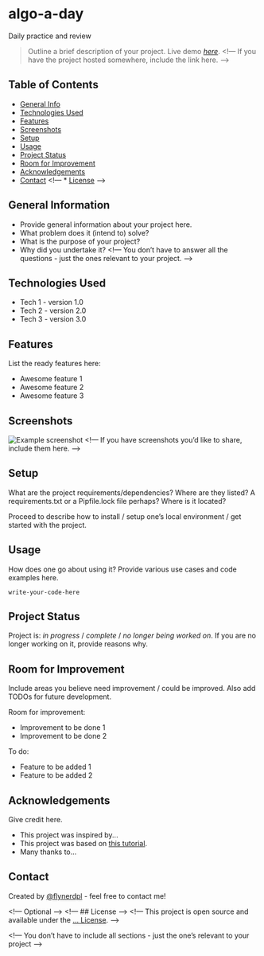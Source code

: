 # algo-a-day
Daily practice and review
> Outline a brief description of your project.
> Live demo [_here_](https://www.example.com). <!— If you have the project hosted somewhere, include the link here. —>

## Table of Contents
* [General Info](#general-information)
* [Technologies Used](#technologies-used)
* [Features](#features)
* [Screenshots](#screenshots)
* [Setup](#setup)
* [Usage](#usage)
* [Project Status](#project-status)
* [Room for Improvement](#room-for-improvement)
* [Acknowledgements](#acknowledgements)
* [Contact](#contact)
<!— * [License](#license) —>


## General Information
- Provide general information about your project here.
- What problem does it (intend to) solve?
- What is the purpose of your project?
- Why did you undertake it?
<!— You don’t have to answer all the questions - just the ones relevant to your project. —>


## Technologies Used
- Tech 1 - version 1.0
- Tech 2 - version 2.0
- Tech 3 - version 3.0 


## Features
List the ready features here:
- Awesome feature 1
- Awesome feature 2
- Awesome feature 3


## Screenshots
![Example screenshot](./img/screenshot.png)
<!— If you have screenshots you’d like to share, include them here. —>


## Setup
What are the project requirements/dependencies? Where are they listed? A requirements.txt or a Pipfile.lock file perhaps? Where is it located?

Proceed to describe how to install / setup one’s local environment / get started with the project.


## Usage
How does one go about using it?
Provide various use cases and code examples here.

`write-your-code-here`


## Project Status
Project is: _in progress_ / _complete_ / _no longer being worked on_. If you are no longer working on it, provide reasons why.


## Room for Improvement
Include areas you believe need improvement / could be improved. Also add TODOs for future development.

Room for improvement:
- Improvement to be done 1
- Improvement to be done 2

To do:
- Feature to be added 1
- Feature to be added 2


## Acknowledgements
Give credit here.
- This project was inspired by...
- This project was based on [this tutorial](https://www.example.com).
- Many thanks to...


## Contact
Created by [@flynerdpl](https://www.flynerd.pl/) - feel free to contact me!


<!— Optional —>
<!— ## License —>
<!— This project is open source and available under the [... License](). —>

<!— You don’t have to include all sections - just the one’s relevant to your project —>